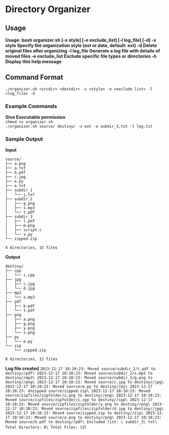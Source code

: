 # Directory Organizer

## Usage
**Usage: bash organizer.sh <srcdir> <destdir> [-s style] [-e exclude_list] [-l log_file] [-d]
  -s style     Specify the organization style (ext or date, default: ext)
  -d           Delete original files after organizing
  -l log_file  Generate a log file with details of moved files
  -e exclude_list  Exclude specific file types or directories
  -h           Display this help message**


## Command Format
`./organizer.sh <srcdir> <destdir> -s <style> -e <exclude_list> -l <log_file> -d`

### Example Commands

**Give Executable permission** \
`chmod +x organizer.sh`\
`./organizer.sh source/ destiny/ -s ext -e subdir_3,txt -l log.txt`

### Sample Output

**Input**
```
source/
├── a.png
├── a.txt
├── b.pdf
├── c.jpg
├── e.py
├── e.txt
├── subdir_1
│   └── j.txt
├── subdir_2
│   ├── g.png
│   ├── s.mp3
│   └── t.pdf
├── subdir_3
│   ├── l.pdf
│   ├── m.png
│   ├── script.c
│   └── x.py
└── zipped.zip

4 directories, 15 files
```

**Output**
```
destiny/
├── cpp
│   └── i.cpp
├── jpg
│   ├── c.jpg
│   └── d.jpg
├── mp3
│   └── s.mp3
├── pdf
│   ├── b.pdf
│   └── t.pdf
├── png
│   ├── a.png
│   ├── g.png
│   ├── y.png
│   └── z.png
├── py
│   └── e.py
└── zip
    └── zipped.zip

8 directories, 12 files
```
**Log file created**
`2023-12-17 10:10:23: Moved source/subdir_2/t.pdf to destiny//pdf\
2023-12-17 10:10:23: Moved source/subdir_2/s.mp3 to destiny//mp3\
2023-12-17 10:10:23: Moved source/subdir_2/g.png to destiny//png\
2023-12-17 10:10:23: Moved source/c.jpg to destiny//jpg\
2023-12-17 10:10:23: Moved source/e.py to destiny//py\
2023-12-17 10:10:23: Unzipped source/zipped.zip\
2023-12-17 10:10:23: Moved source/zipfiles/zipfolder/z.png to destiny//png\
2023-12-17 10:10:23: Moved source/zipfiles/zipfolder/i.cpp to destiny//cpp\
2023-12-17 10:10:23: Moved source/zipfiles/zipfolder/y.png to destiny//png\
2023-12-17 10:10:23: Moved source/zipfiles/zipfolder/d.jpg to destiny//jpg\
2023-12-17 10:10:23: Moved source/zipped.zip to destiny//zip\
2023-12-17 10:10:23: Moved source/a.png to destiny//png\
2023-12-17 10:10:23: Moved source/b.pdf to destiny//pdf\
Excluded list: \
subdir_3\
txt\
Total Directory: 8\
Total Files: 12`\
